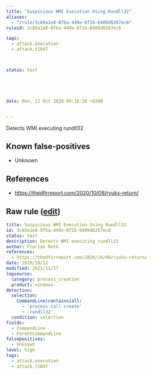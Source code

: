 ```yaml
---
title: "Suspicious WMI Execution Using Rundll32"
aliases:
  - "/rule/3c89a1e8-0fba-449e-8f1b-8409d6267ec8"
ruleid: 3c89a1e8-0fba-449e-8f1b-8409d6267ec8

tags:
  - attack.execution
  - attack.t1047



status: test





date: Mon, 12 Oct 2020 09:18:30 +0200


---
```


Detects WMI executing rundll32

<!--more-->


## Known false-positives

* Unknown



## References

* https://thedfirreport.com/2020/10/08/ryuks-return/


## Raw rule ([edit](https://github.com/SigmaHQ/sigma/edit/master/rules/windows/process_creation/proc_creation_win_susp_wmic_proc_create_rundll32.yml))
```yaml
title: Suspicious WMI Execution Using Rundll32
id: 3c89a1e8-0fba-449e-8f1b-8409d6267ec8
status: test
description: Detects WMI executing rundll32
author: Florian Roth
references:
  - https://thedfirreport.com/2020/10/08/ryuks-return/
date: 2020/10/12
modified: 2021/11/27
logsource:
  category: process_creation
  product: windows
detection:
  selection:
    CommandLine|contains|all:
      - 'process call create'
      - 'rundll32'
  condition: selection
fields:
  - CommandLine
  - ParentCommandLine
falsepositives:
  - Unknown
level: high
tags:
  - attack.execution
  - attack.t1047

```

